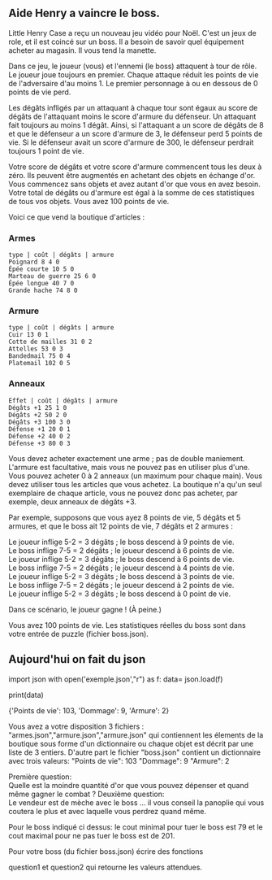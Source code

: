 


Aide Henry a vaincre le boss.
-----------------------------

Little Henry Case a reçu un nouveau jeu vidéo pour Noël. C'est un jeux de role, et il est coincé sur un boss. Il a besoin de savoir quel équipement acheter au magasin. Il vous tend la manette.

Dans ce jeu, le joueur (vous) et l'ennemi (le boss) attaquent à tour de rôle. Le joueur joue toujours en premier. Chaque attaque réduit les points de vie de l'adversaire d'au moins 1. Le premier personnage à ou en dessous de 0 points de vie perd.

Les dégâts infligés par un attaquant à chaque tour sont égaux au score de dégâts de l'attaquant moins le score d'armure du défenseur. Un attaquant fait toujours au moins 1 dégât. Ainsi, si l'attaquant a un score de dégâts de 8 et que le défenseur a un score d'armure de 3, le défenseur perd 5 points de vie. Si le défenseur avait un score d'armure de 300, le défenseur perdrait toujours 1 point de vie.

Votre score de dégâts et votre score d'armure commencent tous les deux à zéro. Ils peuvent être augmentés en achetant des objets en échange d'or. Vous commencez sans objets et avez autant d'or que vous en avez besoin. Votre total de dégâts ou d'armure est égal à la somme de ces statistiques de tous vos objets. Vous avez 100 points de vie.

Voici ce que vend la boutique d'articles :

### Armes 
    type | coût | dégâts | armure  
    Poignard 8 4 0  
    Épée courte 10 5 0  
    Marteau de guerre 25 6 0  
    Épée longue 40 7 0  
    Grande hache 74 8 0  

### Armure 
    type | coût | dégâts | armure  
    Cuir 13 0 1  
    Cotte de mailles 31 0 2  
    Attelles 53 0 3  
    Bandedmail 75 0 4  
    Platemail 102 0 5  

### Anneaux
    Effet | coût | dégâts | armure  
    Dégâts +1 25 1 0  
    Dégâts +2 50 2 0  
    Dégâts +3 100 3 0  
    Défense +1 20 0 1  
    Défense +2 40 0 ​​2  
    Défense +3 80 0 3    

Vous devez acheter exactement une arme ; pas de double maniement. L'armure est facultative, mais vous ne pouvez pas en utiliser plus d'une. Vous pouvez acheter 0 à 2 anneaux (un maximum pour chaque main). Vous devez utiliser tous les articles que vous achetez. La boutique n'a qu'un seul exemplaire de chaque article, vous ne pouvez donc pas acheter, par exemple, deux anneaux de dégâts +3.

Par exemple, supposons que vous ayez 8 points de vie, 5 dégâts et 5 armures, et que le boss ait 12 points de vie, 7 dégâts et 2 armures :

Le joueur inflige 5-2 = 3 dégâts ; le boss descend à 9 points de vie.  
Le boss inflige 7-5 = 2 dégâts ; le joueur descend à 6 points de vie.  
Le joueur inflige 5-2 = 3 dégâts ; le boss descend à 6 points de vie.  
Le boss inflige 7-5 = 2 dégâts ; le joueur descend à 4 points de vie.  
Le joueur inflige 5-2 = 3 dégâts ; le boss descend à 3 points de vie.  
Le boss inflige 7-5 = 2 dégâts ; le joueur descend à 2 points de vie.  
Le joueur inflige 5-2 = 3 dégâts ; le boss descend à 0 point de vie.  

Dans ce scénario, le joueur gagne ! (À peine.)

Vous avez 100 points de vie. Les statistiques réelles du boss sont dans votre entrée de puzzle (fichier boss.json). 



Aujourd'hui on fait du json
---------------------------

import json
with open('exemple.json',"r") as f:
        data= json.load(f)
    
print(data)

{'Points de vie': 103, 'Dommage': 9, 'Armure': 2}


Vous avez a votre disposition 3 fichiers :
"armes.json","armure.json","armure.json" qui contiennent les élements de la boutique sous forme d'un dictionnaire ou chaque objet est décrit par une liste de 3 entiers.
D'autre part le fichier "boss.json" contient un dictionnaire avec trois valeurs:
"Points de vie": 103
"Dommage": 9
"Armure": 2

Première question:  
Quelle est la moindre quantité d'or que vous pouvez dépenser et quand même gagner le combat ?
Deuxième question:  
Le vendeur est de mèche avec le boss ... il vous conseil la panoplie qui vous coutera le plus et avec laquelle vous perdrez quand même.

Pour le boss indiqué ci dessus: le cout minimal pour tuer le boss est 79 et le cout maximal pour ne pas tuer le boss est de 201.

Pour votre boss (du fichier boss.json) écrire des fonctions

question1 et question2 qui retourne les valeurs attendues.

